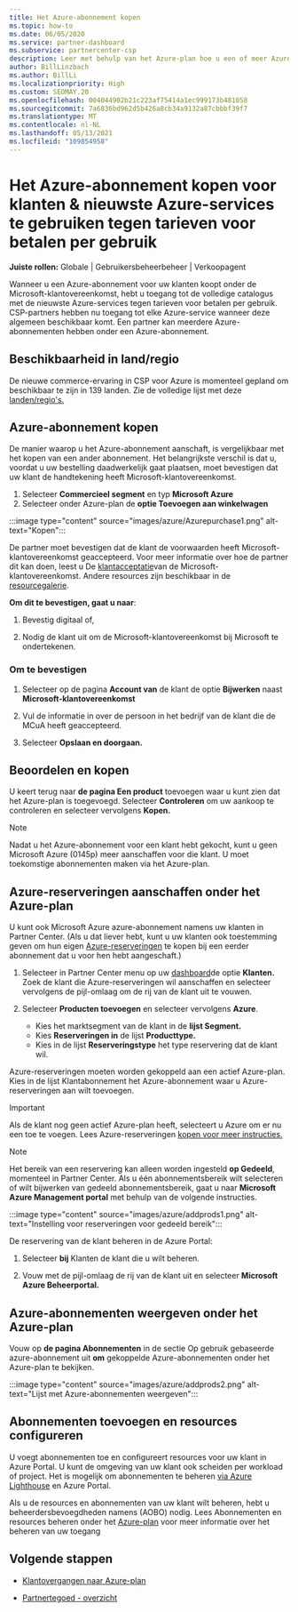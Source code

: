 ```yaml
---
title: Het Azure-abonnement kopen
ms.topic: how-to
ms.date: 06/05/2020
ms.service: partner-dashboard
ms.subservice: partnercenter-csp
description: Leer met behulp van het Azure-plan hoe u een of meer Azure-abonnementen, Azure-reserveringen, resources kunt configureren en abonnementen kunt weergeven of toevoegen.
author: BillLinzbach
ms.author: BillLi
ms.localizationpriority: High
ms.custom: SEOMAY.20
ms.openlocfilehash: 004044902b21c223af75414a1ec999173b481058
ms.sourcegitcommit: 7a6836bd962d5b426a8cb34a9132a87cbbbf39f7
ms.translationtype: MT
ms.contentlocale: nl-NL
ms.lasthandoff: 05/13/2021
ms.locfileid: "109854958"
---
```

# <a name="purchase-the-azure-plan-for-customers--access-the-latest-azure-services-at-pay-as-you-go-rates"></a>Het Azure-abonnement kopen voor klanten & nieuwste Azure-services te gebruiken tegen tarieven voor betalen per gebruik

**Juiste rollen:** Globale | Gebruikersbeheerbeheer | Verkoopagent

Wanneer u een Azure-abonnement voor uw klanten koopt onder de Microsoft-klantovereenkomst, hebt u toegang tot de volledige catalogus met de nieuwste Azure-services tegen tarieven voor betalen per gebruik. CSP-partners hebben nu toegang tot elke Azure-service wanneer deze algemeen beschikbaar komt. Een partner kan meerdere Azure-abonnementen hebben onder een Azure-abonnement. 

## <a name="countryregion-availability"></a>Beschikbaarheid in land/regio

De nieuwe commerce-ervaring in CSP voor Azure is momenteel gepland om beschikbaar te zijn in 139 landen. Zie de volledige lijst met deze [landen/regio's.](https://query.prod.cms.rt.microsoft.com/cms/api/am/binary/RE3QN0x) 

## <a name="how-to-purchase-azure-plan"></a>Azure-abonnement kopen

De manier waarop u het Azure-abonnement aanschaft, is vergelijkbaar met het kopen van een ander abonnement. Het belangrijkste verschil is dat u, voordat u uw bestelling daadwerkelijk gaat plaatsen, moet bevestigen dat uw klant de handtekening heeft Microsoft-klantovereenkomst.

1. Selecteer **Commercieel segment** en typ **Microsoft Azure** 
2. Selecteer onder Azure-plan de **optie Toevoegen aan winkelwagen**

:::image type="content" source="images/azure/Azurepurchase1.png" alt-text="Kopen":::

De partner moet bevestigen dat de klant de voorwaarden heeft Microsoft-klantovereenkomst geaccepteerd. Voor meer informatie over hoe de partner dit kan doen, leest u De [klantacceptatie](confirm-customer-agreement.md)van de Microsoft-klantovereenkomst. Andere resources zijn beschikbaar in de [resourcegalerie](https://partner.microsoft.com/resources/collection/Microsoft-Customer-Agreement-in-the-CSP-program#/).

**Om dit te bevestigen, gaat u naar**: 

1. Bevestig digitaal of,

2. Nodig de klant uit om de Microsoft-klantovereenkomst bij Microsoft te ondertekenen. 

### <a name="to-confirm"></a>Om te bevestigen 

1. Selecteer op de pagina **Account van** de klant de optie **Bijwerken** naast **Microsoft-klantovereenkomst**  

2. Vul de informatie in over de persoon in het bedrijf van de klant die de MCuA heeft geaccepteerd.

3. Selecteer **Opslaan en doorgaan.**  

## <a name="review-and-buy"></a>Beoordelen en kopen

U keert terug naar **de pagina Een product** toevoegen waar u kunt zien dat het Azure-plan is toegevoegd. Selecteer **Controleren** om uw aankoop te controleren en selecteer vervolgens **Kopen.** 

>[!Note]
>Nadat u het Azure-abonnement voor een klant hebt gekocht, kunt u geen Microsoft Azure (0145p) meer aanschaffen voor die klant. U moet toekomstige abonnementen maken via het Azure-plan.

## <a name="purchase-azure-reservations-under-the-azure-plan"></a>Azure-reserveringen aanschaffen onder het Azure-plan 
  
U kunt ook Microsoft Azure azure-abonnement namens uw klanten in Partner Center. (Als u dat liever hebt, kunt u uw klanten ook toestemming geven om hun eigen [Azure-reserveringen](give-customers-permission.md) te kopen bij een eerder abonnement dat u voor hen hebt aangeschaft.)

1. Selecteer in Partner Center menu op uw [dashboard](https://partner.microsoft.com/dashboard/)de optie **Klanten.** Zoek de klant die Azure-reserveringen wil aanschaffen en selecteer vervolgens de pijl-omlaag om de rij van de klant uit te vouwen.

2. Selecteer **Producten toevoegen** en selecteer vervolgens **Azure**. 

   - Kies het marktsegment van de klant in de **lijst Segment.**
   - Kies **Reserveringen in** de lijst **Producttype.**
   - Kies in de lijst **Reserveringstype** het type reservering dat de klant wil.

Azure-reserveringen moeten worden gekoppeld aan een actief Azure-plan. Kies in de lijst Klantabonnement het Azure-abonnement waar u Azure-reserveringen aan wilt toevoegen. 

>[!Important] 
>Als de klant nog geen actief Azure-plan heeft, selecteert u Azure om er nu een toe te voegen. Lees Azure-reserveringen [kopen voor meer instructies.](azure-reservations-buying.md#purchase-azure-reservations)

>[!Note]
>Het bereik van een reservering kan alleen worden ingesteld **op Gedeeld**, momenteel in Partner Center. Als u één abonnementsbereik wilt selecteren of wilt bijwerken van gedeeld abonnementsbereik, gaat u naar **Microsoft Azure Management portal** met behulp van de volgende instructies. 

:::image type="content" source="images/azure/addprods1.png" alt-text="Instelling voor reserveringen voor gedeeld bereik":::

De reservering van de klant beheren in de Azure Portal: 

1. Selecteer **bij** Klanten de klant die u wilt beheren. 

2. Vouw met de pijl-omlaag de rij van de klant uit en selecteer **Microsoft Azure Beheerportal.**  
 
## <a name="view-azure-subscriptions-under-the-azure-plan"></a>Azure-abonnementen weergeven onder het Azure-plan

Vouw op **de pagina Abonnementen** in de sectie Op gebruik gebaseerde azure-abonnement uit **om** gekoppelde Azure-abonnementen onder het Azure-plan te bekijken.

:::image type="content" source="images/azure/addprods2.png" alt-text="Lijst met Azure-abonnementen weergeven"::: 


## <a name="add-subscriptions-and-configure-resources"></a>Abonnementen toevoegen en resources configureren

U voegt abonnementen toe en configureert resources voor uw klant in Azure Portal. U kunt de omgeving van uw klant ook scheiden per workload of project. Het is mogelijk om abonnementen te beheren [via Azure Lighthouse](https://azure.microsoft.com/services/azure-lighthouse/) en Azure Portal. 

Als u de resources en abonnementen van  uw klant wilt beheren, hebt u beheerdersbevoegdheden namens (AOBO) nodig. Lees Abonnementen en resources beheren onder het [Azure-plan](azure-plan-manage.md) voor meer informatie over het beheren van uw toegang

## <a name="next-steps"></a>Volgende stappen

- [Klantovergangen naar Azure-plan](azure-plan-transition.md)

- [Partnertegoed - overzicht](partner-earned-credit.md)
